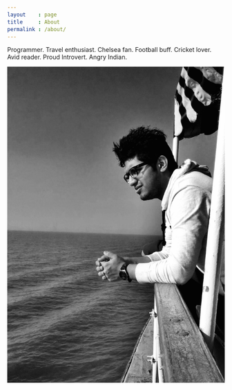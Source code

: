 ```yaml
---
layout    : page
title     : About
permalink : /about/
---
```


Programmer. Travel enthusiast. Chelsea fan. Football buff. Cricket lover. Avid reader. Proud Introvert. Angry Indian.

![insert_my_picture](/resources/gaurav.jpg)